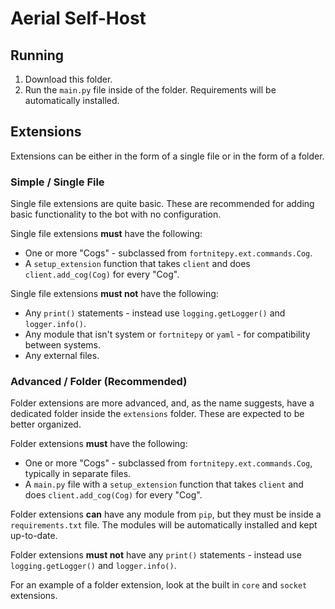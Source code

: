 # Aerial Self-Host

## Running

1. Download this folder.
2. Run the `main.py` file inside of the folder. Requirements will be automatically installed.

## Extensions

Extensions can be either in the form of a single file or in the form of a folder.

### Simple / Single File

Single file extensions are quite basic. These are recommended for adding basic functionality to the bot with no configuration.

Single file extensions **must** have the following:
- One or more "Cogs" - subclassed from `fortnitepy.ext.commands.Cog`.
- A `setup_extension` function that takes `client` and does `client.add_cog(Cog)` for every "Cog".

Single file extensions **must not** have the following:
- Any `print()` statements - instead use `logging.getLogger()` and `logger.info()`.
- Any module that isn't system or `fortnitepy` or `yaml` - for compatibility between systems.
- Any external files.

### Advanced / Folder (Recommended)

Folder extensions are more advanced, and, as the name suggests, have a dedicated folder inside the `extensions` folder. These are expected to be better organized.

Folder extensions **must** have the following:
- One or more "Cogs" - subclassed from `fortnitepy.ext.commands.Cog`, typically in separate files.
- A `main.py` file with a `setup_extension` function that takes `client` and does `client.add_cog(Cog)` for every "Cog".

Folder extensions **can** have any module from `pip`, but they must be inside a `requirements.txt` file. The modules will be automatically installed and kept up-to-date.

Folder extensions **must not** have any `print()` statements - instead use `logging.getLogger()` and `logger.info()`.

For an example of a folder extension, look at the built in `core` and `socket` extensions.
